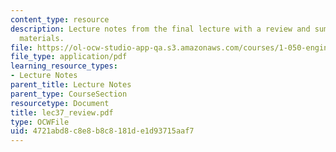 ```yaml
---
content_type: resource
description: Lecture notes from the final lecture with a review and summary of course
  materials.
file: https://ol-ocw-studio-app-qa.s3.amazonaws.com/courses/1-050-engineering-mechanics-i-fall-2007/4721abd8c8e8b8c8181de1d93715aaf7_lec37_review.pdf
file_type: application/pdf
learning_resource_types:
- Lecture Notes
parent_title: Lecture Notes
parent_type: CourseSection
resourcetype: Document
title: lec37_review.pdf
type: OCWFile
uid: 4721abd8-c8e8-b8c8-181d-e1d93715aaf7
---
```

